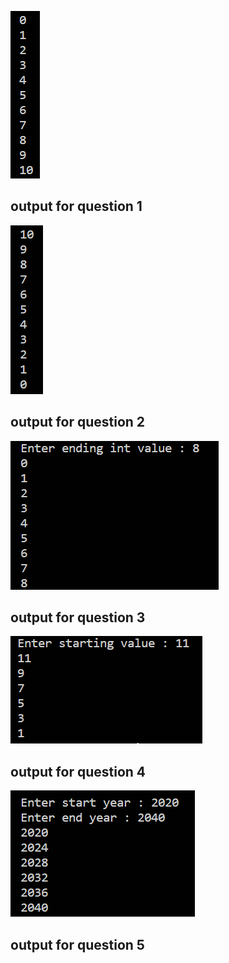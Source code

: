 <img src="./assets/1.png"></img>

## output for question 1

<img src="./assets/2.png"></img>

## output for question 2

<img src="./assets/3.png"></img>

## output for question 3

<img src="./assets/4.png"></img>

## output for question 4

<img src="./assets/5.png"></img>

## output for question 5
